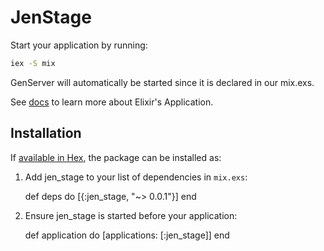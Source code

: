 # JenStage

Start your application by running:
```sh
iex -S mix
```

GenServer will automatically be started since it is declared in our mix.exs.

See [docs](http://elixir-lang.org/docs/stable/elixir/Application.html) to learn more about Elixir's Application.

## Installation

If [available in Hex](https://hex.pm/docs/publish), the package can be installed as:

  1. Add jen_stage to your list of dependencies in `mix.exs`:

        def deps do
          [{:jen_stage, "~> 0.0.1"}]
        end

  2. Ensure jen_stage is started before your application:

        def application do
          [applications: [:jen_stage]]
        end

